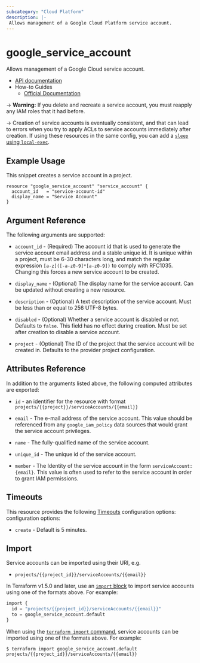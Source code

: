 ```yaml
---
subcategory: "Cloud Platform"
description: |-
 Allows management of a Google Cloud Platform service account.
---
```


# google\_service\_account

Allows management of a Google Cloud service account.

* [API documentation](https://cloud.google.com/iam/reference/rest/v1/projects.serviceAccounts)
* How-to Guides
    * [Official Documentation](https://cloud.google.com/compute/docs/access/service-accounts)

-> **Warning:**  If you delete and recreate a service account, you must reapply any IAM roles that it had before.

-> Creation of service accounts is eventually consistent, and that can lead to
errors when you try to apply ACLs to service accounts immediately after
creation. If using these resources in the same config, you can add a
[`sleep` using `local-exec`](https://github.com/hashicorp/terraform/issues/17726#issuecomment-377357866).

## Example Usage

This snippet creates a service account in a project.

```hcl
resource "google_service_account" "service_account" {
  account_id   = "service-account-id"
  display_name = "Service Account"
}
```

## Argument Reference

The following arguments are supported:

* `account_id` - (Required) The account id that is used to generate the service
    account email address and a stable unique id. It is unique within a project,
    must be 6-30 characters long, and match the regular expression `[a-z]([-a-z0-9]*[a-z0-9])`
    to comply with RFC1035. Changing this forces a new service account to be created.

* `display_name` - (Optional) The display name for the service account.
    Can be updated without creating a new resource.

* `description` - (Optional) A text description of the service account.
    Must be less than or equal to 256 UTF-8 bytes.

* `disabled` - (Optional) Whether a service account is disabled or not. Defaults to `false`. This field has no effect during creation.
   Must be set after creation to disable a service account. 

* `project` - (Optional) The ID of the project that the service account will be created in.
    Defaults to the provider project configuration.

## Attributes Reference

In addition to the arguments listed above, the following computed attributes are
exported:

* `id` - an identifier for the resource with format `projects/{{project}}/serviceAccounts/{{email}}`

* `email` - The e-mail address of the service account. This value
    should be referenced from any `google_iam_policy` data sources
    that would grant the service account privileges.

* `name` - The fully-qualified name of the service account.

* `unique_id` - The unique id of the service account.

* `member` - The Identity of the service account in the form `serviceAccount:{email}`. This value is often used to refer to the service account in order to grant IAM permissions.

## Timeouts

This resource provides the following
[Timeouts](https://developer.hashicorp.com/terraform/plugin/sdkv2/resources/retries-and-customizable-timeouts) configuration options: configuration options:

- `create` - Default is 5 minutes.

## Import

Service accounts can be imported using their URI, e.g.

* `projects/{{project_id}}/serviceAccounts/{{email}}`

In Terraform v1.5.0 and later, use an [`import` block](https://developer.hashicorp.com/terraform/language/import) to import service accounts using one of the formats above. For example:

```tf
import {
  id = "projects/{{project_id}}/serviceAccounts/{{email}}"
  to = google_service_account.default
}
```

When using the [`terraform import` command](https://developer.hashicorp.com/terraform/cli/commands/import), service accounts can be imported using one of the formats above. For example:

```
$ terraform import google_service_account.default projects/{{project_id}}/serviceAccounts/{{email}}
```

